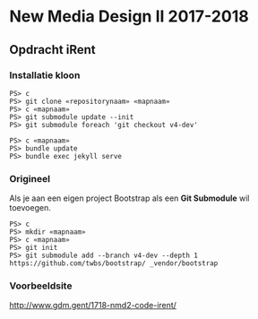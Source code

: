 New Media Design II 2017-2018
=============================

Opdracht iRent
--------------

### Installatie kloon

```
PS> c
PS> git clone «repositorynaam» «mapnaam»
PS> c «mapnaam»
PS> git submodule update --init
PS> git submodule foreach 'git checkout v4-dev'
```


```
PS> c «mapnaam»
PS> bundle update
PS> bundle exec jekyll serve
```

### Origineel

Als je aan een eigen project Bootstrap als een **Git Submodule** wil toevoegen.

```
PS> c
PS> mkdir «mapnaam»
PS> c «mapnaam»
PS> git init
PS> git submodule add --branch v4-dev --depth 1 https://github.com/twbs/bootstrap/ _vendor/bootstrap
```

### Voorbeeldsite

<http://www.gdm.gent/1718-nmd2-code-irent/>